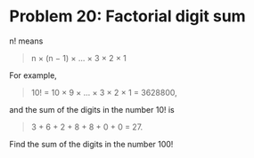# Problem 20: Factorial digit sum

n! means 

>   n × (n − 1) × ... × 3 × 2 × 1 

For example, 

>   10! = 10 × 9 × ... × 3 × 2 × 1 = 3628800,

and the sum of the digits in the number 10! is 

>   3 + 6 + 2 + 8 + 8 + 0 + 0 = 27. 

Find the sum of the digits in the number 100!

